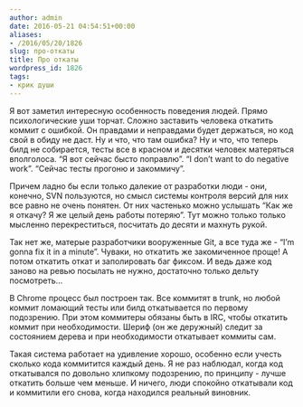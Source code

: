```yaml
---
author: admin
date: 2016-05-21 04:54:51+00:00
aliases:
- /2016/05/20/1826
slug: про-откаты
title: Про откаты
wordpress_id: 1826
tags:
- крик души
---
```


Я вот заметил интересную особенность поведения людей. Прямо психологические уши торчат.  Сложно заставить человека откатить коммит с ошибкой. Он правдами и неправдами будет держаться, но код свой в обиду не даст. Ну и что, что там ошибка? Ну и что, что теперь билд не собирается, тесты все в красном и десятки человек матеряться вполголоса. “Я вот сейчас бысто поправлю”. “I don’t want to do negative work”. “Сейчас тесты прогоню и закоммичу”.

<!--more-->

Причем ладно бы если только далекие от разработки люди - они, конечно, SVN пользуются, но смысл системы контроля версий для них все равно не очень понятен. От них частенько можно услышать “Как же я откачу? Я же целый день работы потеряю”. Тут можно только только мысленно перекреститься, посчитать до десяти и махнуть рукой.

Так нет же, матерые разработчики вооруженные Git, а все туда же - “I’m gonna fix it in a minute”. Чуваки, но откатить же закомиченное проще! А потом откатить откат и заполировать баг фиксом. И ведь даже код заново на ревью посылать не нужно, достаточно только дельту посмотреть…

В Chrome процесс был построен так. Все коммитят в trunk, но любой коммит ломающий тесты или билд откатывается по первому подозрению. При этом коммитеры обязаны быть в IRC, чтобы откатить коммит при необходимости. Шериф (он же деружный) следит за состоянием дерева и при необходимости откатывает коммиты сам.

Такая система работает на удивление хорошо, особенно если учесть сколько кода коммитится каждый день. Я не раз наблюдал, когда код откатывался по довольно хлипкому подозрению, по принципу - лучше откатить больше чем меньше. И ничего, люди спокойно откатывали код и коммитили его снова, когда находился реальный виновник.
